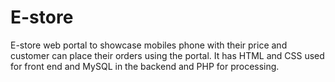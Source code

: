 # E-store
E-store web portal to showcase mobiles phone with their price and customer can place their orders using the portal. It has HTML and CSS used for front end and MySQL in the backend and PHP for processing.
